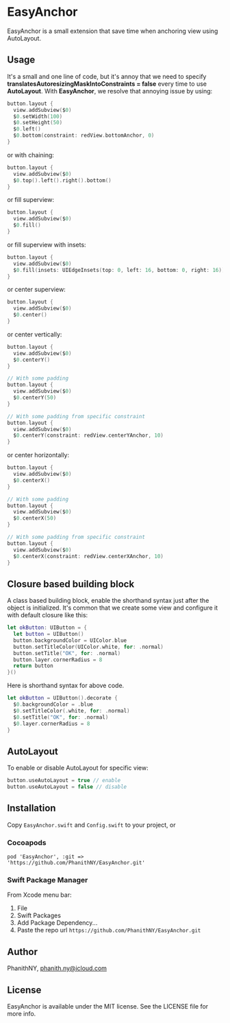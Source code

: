 # EasyAnchor
EasyAnchor is a small extension that save time when anchoring view using AutoLayout.

## Usage
It's a small and one line of code, but it's annoy that we need to specify **translatesAutoresizingMaskIntoConstraints = false** every time to use **AutoLayout**.
With **EasyAnchor**, we resolve that annoying issue by using:
```swift 
button.layout { 
  view.addSubview($0)
  $0.setWidth(100)
  $0.setHeight(50)
  $0.left()
  $0.bottom(constraint: redView.bottomAnchor, 0)
}
```
or with chaining:
```swift 
button.layout { 
  view.addSubview($0)
  $0.top().left().right().bottom()
}
```
or fill superview:
```swift 
button.layout { 
  view.addSubview($0)
  $0.fill()
}
```
or fill superview with insets:
```swift 
button.layout { 
  view.addSubview($0)
  $0.fill(insets: UIEdgeInsets(top: 0, left: 16, bottom: 0, right: 16))
}
```
or center superview:
```swift 
button.layout { 
  view.addSubview($0)
  $0.center()
}
```
or center vertically:
```swift 
button.layout { 
  view.addSubview($0)
  $0.centerY()
}

// With some padding
button.layout { 
  view.addSubview($0)
  $0.centerY(50)
}

// With some padding from specific constraint
button.layout { 
  view.addSubview($0)
  $0.centerY(constraint: redView.centerYAnchor, 10)
}
```
or center horizontally:
```swift 
button.layout { 
  view.addSubview($0)
  $0.centerX()
}

// With some padding
button.layout { 
  view.addSubview($0)
  $0.centerX(50)
}

// With some padding from specific constraint
button.layout { 
  view.addSubview($0)
  $0.centerX(constraint: redView.centerXAnchor, 10)
}
```

## Closure based building block
A class based building block, enable the shorthand syntax just after the object is initialized.
It's common that we create some view and configure it with default closure like this:
```swift 
let okButton: UIButton = {
  let button = UIButton()
  button.backgroundColor = UIColor.blue
  button.setTitleColor(UIColor.white, for: .normal)
  button.setTitle("OK", for: .normal)
  button.layer.cornerRadius = 8
  return button
}()
```
Here is shorthand syntax for above code.
```swift 
let okButton = UIButton().decorate { 
  $0.backgroundColor = .blue
  $0.setTitleColor(.white, for: .normal) 
  $0.setTitle("OK", for: .normal)
  $0.layer.cornerRadius = 8
}
```

## AutoLayout
To enable or disable AutoLayout for specific view:
```swift 
button.useAutoLayout = true // enable
button.useAutoLayout = false // disable
```

## Installation
Copy `EasyAnchor.swift` and `Config.swift` to your project, or

### Cocoapods
`pod 'EasyAnchor', :git => 'https://github.com/PhanithNY/EasyAnchor.git'` 

### Swift Package Manager
From Xcode menu bar:

1. File
2. Swift Packages
3. Add Package Dependency...
4. Paste the repo url `https://github.com/PhanithNY/EasyAnchor.git`


## Author

PhanithNY, phanith.ny@icloud.com

## License

EasyAnchor is available under the MIT license. See the LICENSE file for more info.
